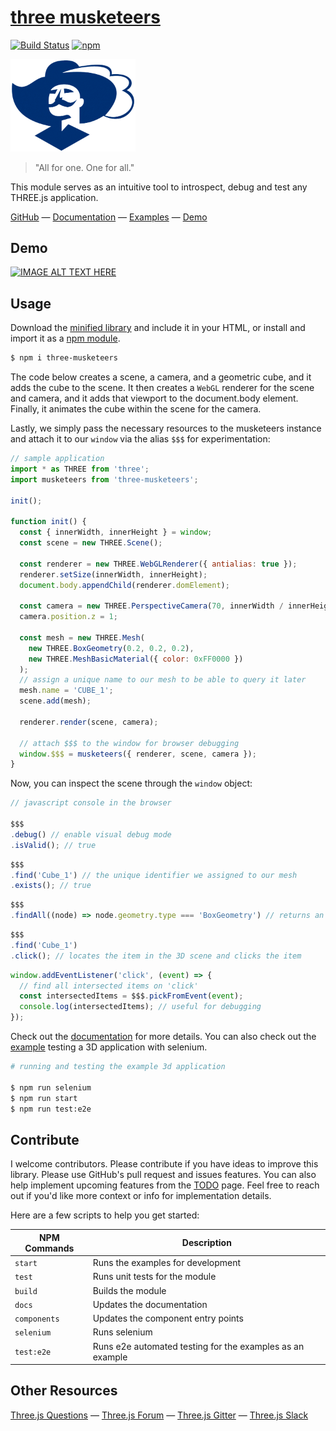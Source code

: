 # [three musketeers](https://webgl.github.io/three-musketeers)
[![Build Status](https://travis-ci.org/webgl/three-musketeers.svg?branch=master)](https://travis-ci.org/webgl/three-musketeers)
[![npm](https://img.shields.io/npm/v/three-musketeers.svg)](https://www.npmjs.com/package/three-musketeers)

<img width=200 src="https://raw.githubusercontent.com/webgl/three-musketeers/master/public/logo.png" />

> "All for one. One for all."

This module serves as an intuitive tool to introspect, debug and test any THREE.js application.

[GitHub](https://github.com/webgl/three-musketeers) &mdash;
[Documentation](https://webgl.github.io/three-musketeers) &mdash;
[Examples](https://github.com/webgl/three-musketeers/tree/master/src/__example__) &mdash;
[Demo](https://www.youtube.com/watch?v=CgBypTWd5i8)

## Demo

[![IMAGE ALT TEXT HERE](https://img.youtube.com/vi/CgBypTWd5i8/0.jpg)](https://www.youtube.com/watch?v=CgBypTWd5i8)

## Usage

Download the [minified library](https://github.com/webgl/three-musketeers/blob/master/build/three-musketeers.min.js) and include it in your HTML, or install and import it as a [npm module](https://www.npmjs.com/package/three-musketeers).

```bash
$ npm i three-musketeers
```

The code below creates a scene, a camera, and a geometric cube, and it adds the cube to the scene. It then creates a `WebGL` renderer for the scene and camera, and it adds that viewport to the document.body element. Finally, it animates the cube within the scene for the camera.

Lastly, we simply pass the necessary resources to the musketeers instance and attach it to our `window` via the alias `$$$` for experimentation:

```javascript
// sample application
import * as THREE from 'three';
import musketeers from 'three-musketeers';

init();

function init() {
  const { innerWidth, innerHeight } = window;
  const scene = new THREE.Scene();

  const renderer = new THREE.WebGLRenderer({ antialias: true });
  renderer.setSize(innerWidth, innerHeight);
  document.body.appendChild(renderer.domElement);

  const camera = new THREE.PerspectiveCamera(70, innerWidth / innerHeight, 0.01, 10);
  camera.position.z = 1;

  const mesh = new THREE.Mesh(
    new THREE.BoxGeometry(0.2, 0.2, 0.2),
    new THREE.MeshBasicMaterial({ color: 0xFF0000 })
  );
  // assign a unique name to our mesh to be able to query it later
  mesh.name = 'CUBE_1';
  scene.add(mesh);

  renderer.render(scene, camera);

  // attach $$$ to the window for browser debugging
  window.$$$ = musketeers({ renderer, scene, camera });
}
```

Now, you can inspect the scene through the `window` object:

```javascript
// javascript console in the browser

$$$
.debug() // enable visual debug mode
.isValid(); // true
```

```javascript
$$$
.find('Cube_1') // the unique identifier we assigned to our mesh
.exists(); // true
```

```javascript
$$$
.findAll((node) => node.geometry.type === 'BoxGeometry') // returns an array of items of this type
```

```javascript
$$$
.find('Cube_1')
.click(); // locates the item in the 3D scene and clicks the item
```

```javascript
window.addEventListener('click', (event) => {
  // find all intersected items on 'click'
  const intersectedItems = $$$.pickFromEvent(event);
  console.log(intersectedItems); // useful for debugging
});
```
Check out the [documentation](https://webgl.github.io/three-musketeers) for more details. You can also check out the [example](https://github.com/webgl/three-musketeers/tree/master/src/__example__) testing a 3D application with selenium.

```bash
# running and testing the example 3d application

$ npm run selenium
$ npm run start
$ npm run test:e2e
```

## Contribute
I welcome contributors. Please contribute if you have ideas to improve this library. Please use GitHub's pull request and issues features. You can also help implement upcoming features from the [TODO](https://github.com/webgl/three-musketeers/blob/master/TODOS.md) page. Feel free to reach out if you'd like more context or info for implementation details.

Here are a few scripts to help you get started:

| NPM Commands | Description                                               |
| ------------ | --------------------------------------------------------- |
| `start`      | Runs the examples for development                         |
| `test`       | Runs unit tests for the module                            |
| `build`      | Builds the module                                         |
| `docs`       | Updates the documentation                                 |
| `components` | Updates the component entry points                        |
| `selenium`   | Runs selenium                                             |
| `test:e2e`   | Runs e2e automated testing for the examples as an example |

## Other Resources

[Three.js Questions](http://stackoverflow.com/questions/tagged/three.js) &mdash;
[Three.js Forum](https://discourse.threejs.org/) &mdash;
[Three.js Gitter](https://gitter.im/mrdoob/three.js) &mdash;
[Three.js Slack](https://threejs-slack.herokuapp.com/)